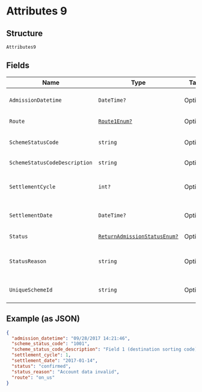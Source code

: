 
# Attributes 9

## Structure

`Attributes9`

## Fields

| Name | Type | Tags | Description |
|  --- | --- | --- | --- |
| `AdmissionDatetime` | `DateTime?` | Optional | Date and time the payment admission was created |
| `Route` | [`Route1Enum?`](../../doc/models/route-1-enum.md) | Optional | Route taken for a return |
| `SchemeStatusCode` | `string` | Optional | Refer to individual scheme where applicable |
| `SchemeStatusCodeDescription` | `string` | Optional | [Description](http://api-docs.form3.tech/api.html#enumerations-scheme-status-codes-for-bacs) of `scheme_status_code` |
| `SettlementCycle` | `int?` | Optional | Cycle in which the payment will be settled<br>**Constraints**: `>= 0` |
| `SettlementDate` | `DateTime?` | Optional | Date on which the payment will be settled |
| `Status` | [`ReturnAdmissionStatusEnum?`](../../doc/models/return-admission-status-enum.md) | Optional | [Status](http://draft-api-docs.form3.tech/api.html#enumerations-payment-admission-status) of the return admission |
| `StatusReason` | `string` | Optional | Further explanation of the status. [See here](http://api-docs.form3.tech/api.html#enumerations-payment-admission-status-reasons) for possible values. |
| `UniqueSchemeId` | `string` | Optional | Scheme-specific unique ID (42 character string) |

## Example (as JSON)

```json
{
  "admission_datetime": "09/28/2017 14:21:46",
  "scheme_status_code": "1001",
  "scheme_status_code_description": "Field 1 (destination sorting code) was invalid",
  "settlement_cycle": 1,
  "settlement_date": "2017-01-14",
  "status": "confirmed",
  "status_reason": "Account data invalid",
  "route": "on_us"
}
```

